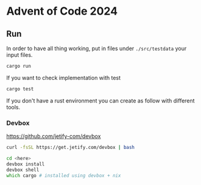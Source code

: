 # Advent of Code 2024

## Run

In order to have all thing working, put in files under `./src/testdata` your input files.

```zsh
cargo run
```

If you want to check implementation with test

```zsh
cargo test
```

If you don't have a rust environment you can create as follow with different tools.

### Devbox

https://github.com/jetify-com/devbox

```zsh
curl -fsSL https://get.jetify.com/devbox | bash

cd <here>
devbox install
devbox shell
which cargo # installed using devbox + nix
```
